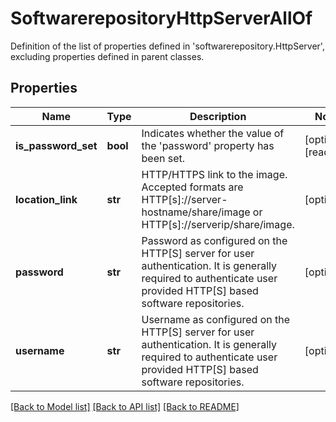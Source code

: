 # SoftwarerepositoryHttpServerAllOf

Definition of the list of properties defined in 'softwarerepository.HttpServer', excluding properties defined in parent classes.
## Properties
Name | Type | Description | Notes
------------ | ------------- | ------------- | -------------
**is_password_set** | **bool** | Indicates whether the value of the &#39;password&#39; property has been set. | [optional] [readonly] 
**location_link** | **str** | HTTP/HTTPS link to the image. Accepted formats are HTTP[s]://server-hostname/share/image or HTTP[s]://serverip/share/image. | [optional] 
**password** | **str** | Password as configured on the HTTP[S] server for user authentication. It is generally required to authenticate user provided HTTP[S] based software repositories. | [optional] 
**username** | **str** | Username as configured on the HTTP[S] server for user authentication. It is generally required to authenticate user provided HTTP[S] based software repositories. | [optional] 

[[Back to Model list]](../README.md#documentation-for-models) [[Back to API list]](../README.md#documentation-for-api-endpoints) [[Back to README]](../README.md)


